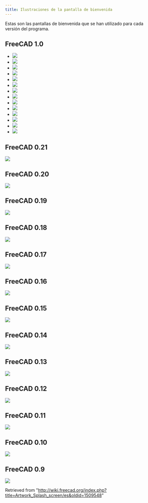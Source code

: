 ```yaml
---
title: Ilustraciones de la pantalla de bienvenida
---
```


Estas son las pantallas de bienvenida que se han utilizado para cada versión del programa.

## FreeCAD 1.0

- ![](/images/Freecadsplash.png)
- ![](/images/Freecadsplash0.png)
- ![](/images/Freecadsplash1.png)
- ![](/images/Freecadsplash2.png)
- ![](/images/Freecadsplash3.png)
- ![](/images/Freecadsplash4.png)
- ![](/images/Freecadsplash5.png)
- ![](/images/Freecadsplash6.png)
- ![](/images/Freecadsplash7.png)
- ![](/images/Freecadsplash8.png)
- ![](/images/Freecadsplash9.png)
- ![](/images/Freecadsplash10.png)
- ![](/images/Freecadsplash11.png)
- ![](/images/Freecadsplash12.png)

## FreeCAD 0.21

![](/images/Freecadsplash021.png)

## FreeCAD 0.20

![](/images/Freecadsplash020.png)

## FreeCAD 0.19

![](/images/Freecadsplash019.png)

## FreeCAD 0.18

![](/images/Freecadsplash018.png)

## FreeCAD 0.17

![](/images/Freecadsplash017.png)

## FreeCAD 0.16

![](/images/Freecadsplash016.png)

## FreeCAD 0.15

![](/images/Freecadsplash15.png)

## FreeCAD 0.14

![](/images/Freecadsplash14.png)

## FreeCAD 0.13

![](/images/Splash013.jpg)

## FreeCAD 0.12

![](/images/Splashscreen012.png)

## FreeCAD 0.11

![](/images/Splash011.png)

## FreeCAD 0.10

![](/images/Splashscreen010.png)

## FreeCAD 0.9

![](/images/Splashscreen09.png)

Retrieved from "<http://wiki.freecad.org/index.php?title=Artwork_Splash_screen/es&oldid=1509548>"
